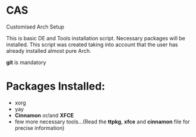 # CAS
Customised Arch Setup


This is basic DE and Tools installation script. Necessary packages will be installed.
This script was created taking into account that the user has already installed almost pure Arch.

**git** is mandatory

# Packages Installed:
   * xorg
   * yay
   * **Cinnamon** or/and **XFCE**
   * few more necessary tools...(Read the **ttpkg**, **xfce** and **cinnamon** file for precise information)
